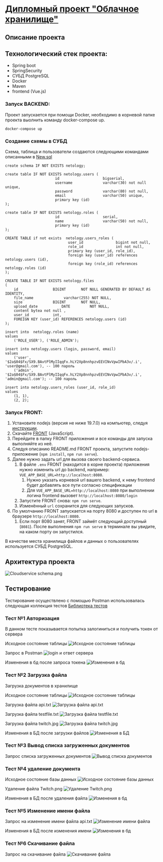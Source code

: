 # [Дипломный проект "Облачное хранилище"](https://github.com/netology-code/jd-homeworks/blob/master/diploma/cloudservice.md)


## Описание проекта

## Технологический стек проекта:
- Spring boot
- SpringSecurity
- СУБД PostgreSQL
- Docker
- Maven
- frontend (Vue.js)

### Запуск BACKEND:

Проект запускается при помощи Docker, необходимо в корневой папке проекта выолнить команду docker-compose up.
```shell
docker-compose up
```

### Создание схемы в СУБД

Схема, таблица и пользователи создаются следующими командами описанными в [New.sql](src/main/resources/db/new.sql)
```shell
create schema IF NOT EXISTS netology;

create table IF NOT EXISTS netology.users (
                       id                    bigserial,
                       username              varchar(30) not null unique,
                       password              varchar(80) not null,
                       email                 varchar(50) unique,
                       primary key (id)
);

create table IF NOT EXISTS netology.roles (
                       id                    serial,
                       name                  varchar(50) not null,
                       primary key (id)
);

CREATE TABLE if not exists  netology.users_roles (
                             user_id               bigint not null,
                             role_id               int not null,
                             primary key (user_id, role_id),
                             foreign key (user_id) references netology.users (id),
                             foreign key (role_id) references netology.roles (id)
);

CREATE TABLE IF NOT EXISTS netology.files
(
    id                BIGINT       NOT NULL GENERATED BY DEFAULT AS IDENTITY,
    file_name              varchar(255) NOT NULL,
    size              BIGINT       NOT NULL,
    upload_date           DATE         NOT NULL,
    content bytea not null ,
    user_id           int,
    FOREIGN KEY (user_id) REFERENCES netology.users (id)
);

insert into  netology.roles (name)
values
    ('ROLE_USER'), ('ROLE_ADMIN');

insert into netology.users (login, password, email)
values
    ('user', '$2a$04$Fx/SX9.BAvtPlMyIIqqFx.hLY2Xp8nnhpzvEEVINvVpwIPbA3v/.i', 'user@gmail.com'), -- 100 пароль
    ('admin', '$2a$04$Fx/SX9.BAvtPlMyIIqqFx.hLY2Xp8nnhpzvEEVINvVpwIPbA3v/.i', 'admin@gmail.com'); -- 100 пароль

insert into netology.users_roles (user_id, role_id)
values
    (1, 1),
    (2, 2);
```

### Запуск FRONT:

1. Установите nodejs (версия не ниже 19.7.0) на компьютер, следуя [инструкции](https://nodejs.org/ru/download/current/).
2. Скачайте [FRONT](./netology-diplom-frontend) (JavaScript).
3. Перейдите в папку FRONT приложения и все команды для запуска выполняйте из неё.
4. Следуя описанию README.md FRONT проекта, запустите nodejs-приложение (`npm install`, `npm run serve`).
5. Далее нужно задать url для вызова своего backend-сервиса.
    1. В файле `.env` FRONT (находится в корне проекта) приложения нужно изменить url до backend, например: `VUE_APP_BASE_URL=http://localhost:8080`. 
       1. Нужно указать корневой url вашего backend, к нему frontend будет добавлять все пути согласно спецификации
       2. Для `VUE_APP_BASE_URL=http://localhost:8080` при выполнении логина frontend вызовет `http://localhost:8080/login`
    2. Запустите FRONT снова: `npm run serve`.
    3. Изменённый `url` сохранится для следующих запусков.
6. По умолчанию FRONT запускается на порту 8080 и доступен по url в браузере `http://localhost:8080`. 
   1. Если порт 8080 занят, FRONT займёт следующий доступный (`8081`). После выполнения `npm run serve` в терминале вы увидите, на каком порту он запустился. 

В качестве места хранилища файлов и данных о пользователях используется СУБД PostgreSQL.


## Архитектура проекта

![Cloudservice schema.png](documentation/Cloudservice%20schema.png)

## Тестирование

Тестирование осуществлено с помощью Postman использовалась следующая коллекция тестов [Библиотека тестов](Diplom.postman_collection.json)

### Тест №1 Авторизация
В данном тесте показывается попытка залогиниться и получить токен от сервера

Исходное состояние таблицы
![Исходное состояние таблицы](documentation/tests/1.png)

Запрос в Postman
![login и ответ сервера](documentation/tests/2.png)

Изменения в бд после запроса токена
![Изменения в бд](documentation/tests/3.png)

### Тест №2 Загрузка файла

Загрузка документов в хранилище

Исходное состояние таблицы
![Исходное состояние таблицы](documentation/tests/4.png)

Загрузка файла api.txt
![Загрузка файла api.txt](documentation/tests/5.png)

Загрузка файла testfile.txt
![Загрузка файла testfile.txt](documentation/tests/6.png)

Загрузка файла twitch.jpg
![Загрузка файла twitch.jpg](documentation/tests/7.png)

Изменения в БД после загрузки файлов
![Изменения в БД](documentation/tests/8.png)

### Тест №3 Вывод списка загруженных документов

Запрос списка загруженных документов
![Вывод списка документов](documentation/tests/9.png)

### Тест №4 удаление документа

Исходное состояние базы данных
![Исходное состояние базы данных](documentation/tests/8.png)

Удаление файла Twitch.png
![Удаление Twitch.png](documentation/tests/10.png)

Изменения в БД после удаления файла
![Изменения в бд](documentation/tests/11.png)

### Тест №5 Изменение имени файла

Запрос на изменение имени файла api.txt
![Изменение имени файла](documentation/tests/12.png)

Изменения в БД после изменения имени
![Изменения в бд](documentation/tests/13.png)

### Тест №6 Скачивание файла

Запрос на скачивание файла
![Скачивание файла](documentation/tests/14.png)